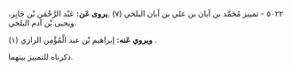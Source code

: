 ٥٠٢٢ - تمييز مُحَمَّد بن أبان بن علي بن أبان البلخي (٧) .**يروى عَن:** عَبْد الرَّحْمَن بْن جَابِر، ويحيى بْن آدم البلخي.

**ويروي عَنه:** إبراهيم بْن عبد الْمُؤْمِن الرازي (١) .

ذكرناه للتمييز بينهما.
